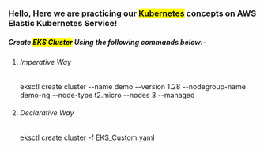 <h3>Hello, Here we are practicing our <span style="background-color: #FFFF00">Kubernetes</span> concepts on AWS Elastic Kubernetes Service!</h3>
<h5>Create <mark>EKS Cluster</mark> Using the following commands below:- </h5>
<ol><li><h6>Imperative Way</h6>eksctl create cluster --name demo --version 1.28 --nodegroup-name demo-ng --node-type t2.micro --nodes 3 --managed</li>
<li><h6>Declarative Way</h6>eksctl create cluster -f EKS_Custom.yaml</li>
</ol>